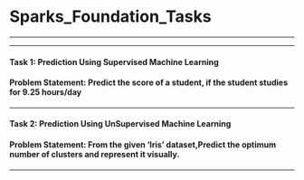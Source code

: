# Sparks_Foundation_Tasks
* * *
* * *
#### Task 1: Prediction Using Supervised Machine Learning
#### Problem Statement: Predict the score of a student, if the student studies for 9.25 hours/day

* * *

#### Task 2: Prediction Using UnSupervised Machine Learning
#### Problem Statement: From the given ‘Iris’ dataset,Predict the optimum number of clusters and represent it visually.

* * *
